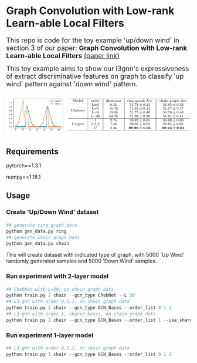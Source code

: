 # Graph Convolution with Low-rank Learn-able Local Filters
<font size=4>This repo is code for the toy example 'up/down wind' in section 3 of our paper: **Graph Convolution with Low-rank Learn-able Local Filters** [(paper link)](https://arxiv.org/abs/2008.01818)

This toy example aims to show our l3gnn's expressiveness of extract discriminative features on graph to classify 'up wind' pattern against 'down wind' pattern.</font>

![up_down_wind](./up_down_wind.png)
## Requirements
pytorch==1.3.1

numpy==1.18.1

## Usage
### Create 'Up/Down Wind' dataset
```python
## generate ring graph data
python gen_data.py ring
## generate chain graph data
python gen_data.py chain
```

This will create dataset with indicated type of graph, with 5000 'Up Wind' randomly generated samples and 5000 'Down Wind' samples.

### Run experiment with 2-layer model
```python
## ChebNet with L=30, on chain graph data
python train.py 2 chain --gcn_type ChebNet --L 30
## L3-gnn with order 0,1,2, on chain graph data
python train.py 2 chain --gcn_type GCN_Bases --order_list 0 1 2
## L3-gnn with order 1, shared bases, on chain graph data
python train.py 2 chain --gcn_type GCN_Bases --order_list 1 --use_shared_bases
```
### Run experiment 1-layer model
```python
## L3-gnn with order 0,1,2, on chain graph data
python train.py 1 chain --gcn_type GCN_Bases --order_list 0 1 2
```
